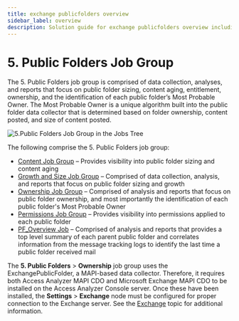```yaml
---
title: exchange publicfolders overview
sidebar_label: overview
description: Solution guide for exchange publicfolders overview including implementation steps, configuration, and best practices.
---
```


# 5. Public Folders Job Group

The 5. Public Folders job group is comprised of data collection, analyses, and reports that focus on
public folder sizing, content aging, entitlement, ownership, and the identification of each public
folder’s Most Probable Owner. The Most Probable Owner is a unique algorithm built into the public
folder data collector that is determined based on folder ownership, content posted, and size of
content posted.

![5.Public Folders Job Group in the Jobs Tree](/img/product_docs/accessanalyzer/admin/hostmanagement/jobstree.webp)

The following comprise the 5. Public Folders job group:

- [Content Job Group](/docs/accessanalyzer/12.0/solutions/exchange/publicfolders/content/overview.md) – Provides visibility into public folder sizing and
  content aging
- [Growth and Size Job Group](/docs/accessanalyzer/12.0/solutions/exchange/publicfolders/growthsize/overview.md) – Comprised of data collection, analysis, and
  reports that focus on public folder sizing and growth
- [Ownership Job Group](/docs/accessanalyzer/12.0/solutions/exchange/publicfolders/ownership/overview.md) – Comprised of analysis and reports that focus on
  public folder ownership, and most importantly the identification of each public folder's Most
  Probable Owner
- [Permissions Job Group](/docs/accessanalyzer/12.0/solutions/exchange/publicfolders/permissions/overview.md) – Provides visibility into permissions applied to
  each public folder
- [PF_Overview Job](/docs/accessanalyzer/12.0/solutions/exchange/publicfolders/pf-overview.md) – Comprised of analysis and reports that provides a top level
  summary of each parent public folder and correlates information from the message tracking logs to
  identify the last time a public folder received mail

The **5. Public Folders** > **Ownership** job group uses the ExchangePublicFolder, a MAPI-based data
collector. Therefore, it requires both Access Analyzer MAPI CDO and Microsoft Exchange MAPI CDO to
be installed on the Access Analyzer Console server. Once these have been installed, the
**Settings** > **Exchange** node must be configured for proper connection to the Exchange server.
See the [Exchange](/docs/accessanalyzer/12.0/administration/settings/exchange.md) topic for additional information.
